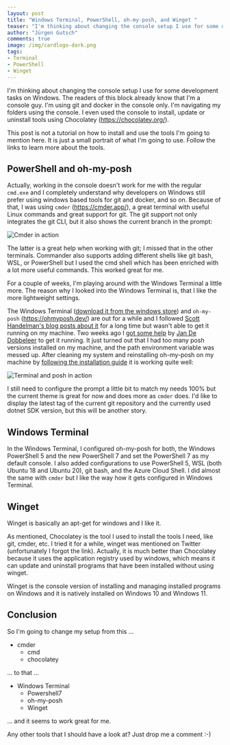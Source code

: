 ```yaml
---
layout: post
title: "Windows Terminal, PowerShell, oh-my-posh, and Winget "
teaser: "I'm thinking about changing the console setup I use for some development tasks on Windows. I was playing around with Windows Terminal, PowerShell, oh-my-posh, and Winget and I really like it."
author: "Jürgen Gutsch"
comments: true
image: /img/cardlogo-dark.png
tags: 
- Terminal
- PowerShell
- Winget
---
```


I'm thinking about changing the console setup I use for some development tasks on Windows. The readers of this block already know that I'm a console guy. I'm using git and docker in the console only. I'm navigating my folders using the console. I even used the console to install, update or uninstall tools using Chocolatey (https://chocolatey.org/).

This post is not a tutorial on how to install and use the tools I'm going to mention here. It is just a small portrait of what I'm going to use. Follow the links to learn more about the tools.

## PowerShell and oh-my-posh

Actually, working in the console doesn't work for me with the regular `cmd.exe` and I completely understand why developers on Windows still prefer using windows based tools for git and docker, and so on. Because of that, I was using `cmder` (https://cmder.app/), a great terminal with useful Linux commands and great support for git. The git support not only integrates the git CLI, but it also shows the current branch in the prompt:

![Cmder in action]({{site.baseurl}}/img/terminal/cmder.png)

The latter is a great help when working with git; I missed that in the other terminals. Commander also supports adding different shells like git bash, WSL, or PowerShell but I used the cmd shell which has been enriched with a lot more useful commands. This worked great for me.

For a couple of weeks, I'm playing around with the Windows Terminal a little more. The reason why I looked into the Windows Terminal is, that I like the more lightweight settings. 

The Windows Terminal ([download it from the windows store](https://apps.microsoft.com/store/detail/windows-terminal/9N0DX20HK701)) and `oh-my-posh` (https://ohmyposh.dev/) are out for a while and I followed [Scott Handelman's blog posts about it](https://www.hanselman.com/blog/a-nightscout-segment-for-ohmyposh-shows-my-realtime-blood-sugar-readings-in-my-git-prompt) for a long time but wasn't able to get it running on my machine. Two weeks ago I [got some help](https://github.com/JanDeDobbeleer/oh-my-posh/discussions/2994) by [Jan De Dobbeleer](https://twitter.com/jandedobbeleer) to get it running. It just turned out that I had too many posh versions installed on my machine, and the path environment variable was messed up. After cleaning my system and reinstalling oh-my-posh on my machine by [following the installation guide](https://ohmyposh.dev/docs/installation/windows) it is working quite well:

![Terminal and posh in action]({{site.baseurl}}/img/terminal/terminal.png)

I still need to configure the prompt a little bit to match my needs 100% but the current theme is great for now and does more as `cmder` does. I'd like to display the latest tag of the current git repository and the currently used dotnet SDK version, but this will be another story.

## Windows Terminal

In the Windows Terminal, I configured oh-my-posh for both, the Windows PowerShell 5 and the new PowerShell 7 and set the PowerShell 7 as my default console. I also added configurations to use PowerShell 5, WSL (both Ubuntu 18 and Ubuntu 20), git bash, and the Azure Cloud Shell. I did almost the same with `cmder` but I like the way how it gets configured in Windows Terminal.

## Winget

Winget is basically an apt-get for windows and I like it.

As mentioned, Chocolatey is the tool I used to install the tools I need, like git, cmder, etc. I tried it for a while, winget was mentioned on Twitter (unfortunately I forgot the link). Actually, it is much better than Chocolatey because it uses the application registry used by windows, which means it can update and uninstall programs that have been installed without using winget.

Winget is the console version of installing and managing installed programs on Windows and it is natively installed on Windows 10 and Windows 11.

## Conclusion

So I'm going to change my setup from this ...

* cmder
  * cmd
  * chocolatey

... to that ... 

* Windows Terminal
  * Powershell7
  * oh-my-posh
  * Winget

... and it seems to work great for me.

Any other tools that I should have a look at? Just drop me a comment :-)

